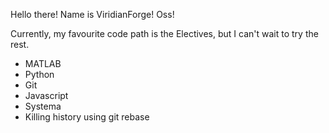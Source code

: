 Hello there!
Name is ViridianForge!
Oss!

Currently, my favourite code path is the Electives, but I can't wait to try the rest.

* MATLAB
* Python
* Git
* Javascript
* Systema
* Killing history using git rebase